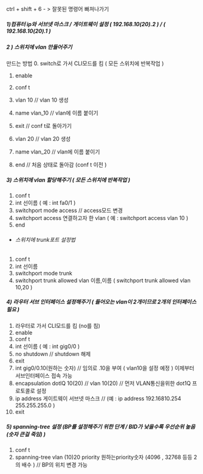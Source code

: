 ctrl + shift + 6   - >   잘못된 명령어 빠져나가기

##### 1)컴퓨터 ip와 서브넷 마스크 / 게이트웨이 설정 ( 192.168.10(20).2 )  /  ( 192.168.10(20).1 )



##### 2 ) 스위치에 vlan 만들어주기

만드는 방법
0. switch로 가서 CLI모드를 킴  (  모든 스위치에 반복작업 )

1. enable

2. conf t

3. vlan 10   // vlan 10 생성

4. name vlan_10    // vlan에 이름 붙이기

5. exit  // conf t로 돌아가기

6. vlan 20   //  vlan 20 생성

7. name vlan_20    // vlan에 이름 붙이기

8. end   // 처음 상태로 돌아감 (conf t 이전 )

   

##### 3) 스위치에 vlan 할당해주기  ( 모든 스위치에 반복작업 )


1. conf t
2. int 선이름  ( 예 : int fa0/1 )
3. switchport mode access    // access모드 변경 
4. switchport access 연결하고자 한 vlan  ( 예 : switchport access vlan 10  )
5. end



- ###### 스위치에 trunk포트 설정법
1. conf t 
2. int 선이름
3. switchport mode trunk
4. switchport trunk allowed vlan 이름,이름 ( switchport trunk allowed vlan 10,20 )



##### 4) 라우터 서브 인터페이스 설정해주기 ( 들어오는 vlan이 2개이므로 2개의 인터페이스 필요 )

1. 라우터로 가서 CLI모드를 킴  (no를 침)
2. enable
3. conf t
4. int 선이름  ( 예 : int gig0/0 )
5. no shutdown         //    shutdown 해제
6.  exit
7. int gig0/0.10(원하는 숫자)   //  임의로 .10을 부여 ( vlan10을 설정 예정 )  이제부터 서브인터페이스 접속 가능
8. encapsulation dotlQ 10(20)    //   vlan 10(20)   //  먼저 VLAN통신을위한 dot1Q 프로토콜로 설정
9.  ip address 게이트웨이  서브넷 마스크   //  (예 : ip address 192.16810.254  255.255.255.0  )
10. exit    



##### 5) spanning-tree 설정 (BP를 설정해주기 위한 단계 / BID가 낮을수록 우선순위 높음(숫자 큰걸 죽임) )

1. conf t
2.  spanning-tree vlan (10)20 priority  원하는priority숫자  (4096 ,   32768 등등 2의 배수 )   // BP의 위치 변경 가능

